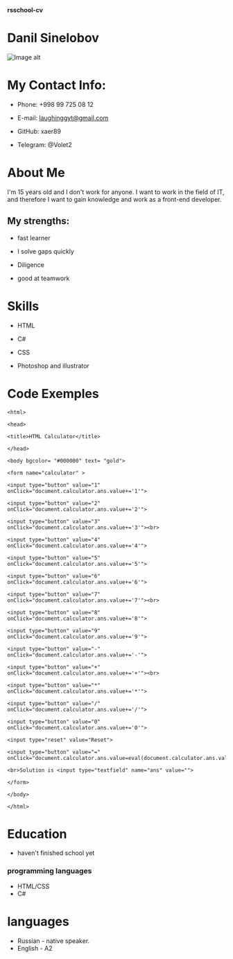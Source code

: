 **rsschool-cv**

# Danil Sinelobov

![Image alt](https://avatars.githubusercontent.com/u/99581308?s=400&u=83a02fc9bd6421c180739f011710b7aee5bc408d&v=4)

# My Contact Info:

* Phone: +998 99 725 08 12

* E-mail: laughinggyt@gmail.com

* GitHub: xaer89

* Telegram: @Volet2

# About Me 

I'm 15 years old and I don't work for anyone. I want to work in the field of IT, and therefore I want to gain knowledge and work as a front-end developer.

## My strengths:

* fast learner

* I solve gaps quickly

* Diligence

* good at teamwork

# Skills

* HTML

* C#

* CSS

* Photoshop and illustrator

# Code Exemples 
```
<html>

<head>

<title>HTML Calculator</title>

</head>

<body bgcolor= "#000000" text= "gold">

<form name="calculator" >

<input type="button" value="1" onClick="document.calculator.ans.value+='1'">

<input type="button" value="2" onClick="document.calculator.ans.value+='2'">

<input type="button" value="3" onClick="document.calculator.ans.value+='3'"><br>

<input type="button" value="4" onClick="document.calculator.ans.value+='4'">

<input type="button" value="5" onClick="document.calculator.ans.value+='5'">

<input type="button" value="6" onClick="document.calculator.ans.value+='6'">

<input type="button" value="7" onClick="document.calculator.ans.value+='7'"><br>

<input type="button" value="8" onClick="document.calculator.ans.value+='8'">

<input type="button" value="9" onClick="document.calculator.ans.value+='9'">

<input type="button" value="-" onClick="document.calculator.ans.value+='-'">

<input type="button" value="+" onClick="document.calculator.ans.value+='+'"><br>

<input type="button" value="*" onClick="document.calculator.ans.value+='*'">

<input type="button" value="/" onClick="document.calculator.ans.value+='/'">

<input type="button" value="0" onClick="document.calculator.ans.value+='0'">

<input type="reset" value="Reset">

<input type="button" value="=" onClick="document.calculator.ans.value=eval(document.calculator.ans.value)">

<br>Solution is <input type="textfield" name="ans" value="">

</form>

</body>

</html>
```
# Education
* haven't finished school yet

### programming languages

* HTML/CSS
* C#

# languages

* Russian - native speaker.
* English - A2